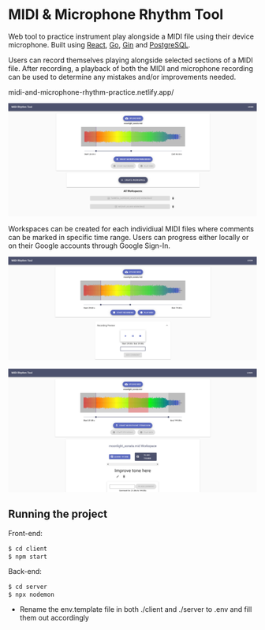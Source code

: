 # MIDI & Microphone Rhythm Tool

Web tool to practice instrument play alongside a MIDI file using their device microphone. Built using [React](https://reactjs.org/), [Go](https://golang.org/), [Gin](https://github.com/gin-gonic/gin) and [PostgreSQL](https://www.postgresql.org/).

Users can record themselves playing alongside selected sections of a MIDI file. After recording, a playback of both the MIDI and microphone recording can be used to determine any mistakes and/or improvements needed. 

midi-and-microphone-rhythm-practice.netlify.app/

![home page](./screenshots/screenshot-1.png)

Workspaces can be created for each individiual MIDI files where comments can be marked in specific time range. Users can progress either locally or on their Google accounts through Google Sign-In. 

![playlist generation](./screenshots/screenshot-2.png)

![playlist generation](./screenshots/screenshot-3.png)


## Running the project

Front-end: 
```
$ cd client
$ npm start
```

Back-end: 
```
$ cd server
$ npx nodemon
```

- Rename the env.template file in both ./client and ./server to .env and fill them out accordingly

